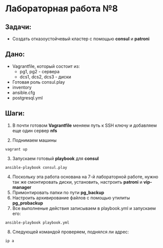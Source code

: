 # Лабораторная работа №8
#### 
## Задачи:

* Создать отказоустойчевый кластер с помощью __consul__ и __patroni__


## Дано:
* Vagrantfile, который состоит из:
  + pg1, pg2 - сервера
  + dcs1, dcs2, dcs3 - диски
* Готовая роль consul.play
* inventory
* ansible.cfg
* postgresql.yml

## Шаги:

1. В почти готовом __Vagrantfile__ меняем путь к SSH ключу и добавляем еще один сервер __nfs__ 

2. Поднимаем машины 
````
vagrant up
````

3. Запускаем готовый __playbook__ для __consul__
````
ansible-playbook consul.play
````
4. Поскольку эта работа основана на 7-й лабораторной работе, нужно так же смонтировать диски, установить, настроить __patroni__  и __vip-manager__
5. Примонтировать папки по пути __pg_backup__
6. Настроить архивирование файлов с помощью утилиты __pg_probackup__
7. Все выполненые действия записываем в playbook.yml и запускаем его:
````
ansible-playbook playbook.yml
```` 
8. Следующей командой проверяем, поднялся ли адрес:
````
ip a
````




